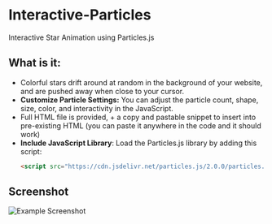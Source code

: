 # **Interactive-Particles**
Interactive Star Animation using Particles.js



## **What is it:**

- Colorful stars drift around at random in the background of your website, and are pushed away when close to your cursor.
- **Customize Particle Settings:** You can adjust the particle count, shape, size, color, and interactivity in the JavaScript.
- Full HTML file is provided, + a copy and pastable snippet to insert into pre-existing HTML (you can paste it anywhere in the code and it should work)
- **Include JavaScript Library**: Load the Particles.js library by adding this script:
   ```html
   <script src="https://cdn.jsdelivr.net/particles.js/2.0.0/particles.min.js"></script>
  
## **Screenshot**

![Example Screenshot](https://github.com/daythewitch/Interactive-Particles/blob/main/examplescreenshot.png)
